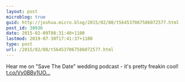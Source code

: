 ```yaml
---
layout: post
microblog: true
guid: http://joshua.micro.blog/2015/02/08/t564537067586072577.html
post_id: 38936
date: 2015-02-09T08:31:40+1100
lastmod: 2019-07-30T17:41:37+1100
type: post
url: /2015/02/08/t564537067586072577.html
---
```

Hear me on "Save The Date" wedding podcast - it's pretty freakin cool! [t.co/Vy0BBy1UO...](http://t.co/Vy0BBy1UOV)
